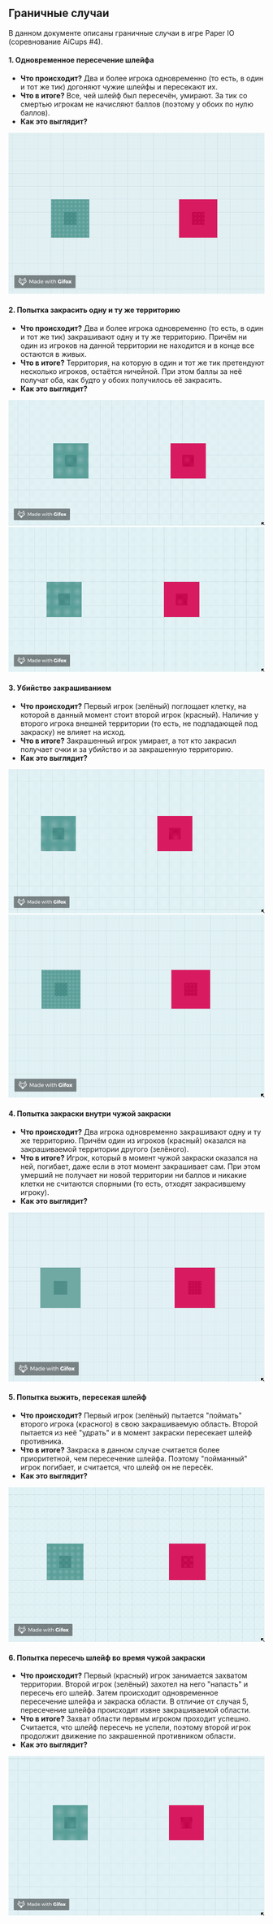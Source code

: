 ## Граничные случаи

В данном документе описаны граничные случаи в игре Paper IO (соревнование AiCups #4).


#### 1. Одновременное пересечение шлейфа

* **Что происходит?** Два и более игрока одновременно (то есть, в один и тот же тик) догоняют чужие шлейфы и пересекают их.
* **Что в итоге?** Все, чей шлейф был пересечён, умирают. За тик со смертью игрокам не начисляют баллов (поэтому у обоих по нулю баллов).
* **Как это выглядит?**
 
![Видео 1](videos/intersect_death.gif)


#### 2. Попытка закрасить одну и ту же территорию

* **Что происходит?** Два и более игрока одновременно (то есть, в один и тот же тик) закрашивают одну и ту же территорию. Причём ни один из игроков на данной территории не находится и в конце все остаются в живых.
* **Что в итоге?** Территория, на которую в один и тот же тик претендуют несколько игроков, остаётся ничейной. При этом баллы за неё получат оба, как будто у обоих получилось её закрасить.
* **Как это выглядит?**
 
![Видео 2](videos/empty_hole.gif)
![Видео 2.1](videos/empty_hole_2.gif)


#### 3. Убийство закрашиванием

* **Что происходит?** Первый игрок (зелёный) поглощает клетку, на которой в данный момент стоит второй игрок (красный). Наличие у второго игрока внешней территории (то есть, не подпадающей под закраску) не влияет на исход.
* **Что в итоге?** Закрашенный игрок умирает, а тот кто закрасил получает очки и за убийство и за закрашенную территорию.
* **Как это выглядит?** 

![Видео 3](videos/paint_death.gif)
![Видео 3.1](videos/paint_death_ext.gif)


#### 4. Попытка закраски внутри чужой закраски

* **Что происходит?** Два игрока одновременно закрашивают одну и ту же территорию. Причём один из игроков (красный) оказался на закрашиваемой территории другого (зелёного). 
* **Что в итоге?** Игрок, который в момент чужой закраски оказался на ней, погибает, даже если в этот момент закрашивает сам. При этом умерший не получает ни новой территории ни баллов и никакие клетки не считаются спорными (то есть, отходят закрасившему игроку).
* **Как это выглядит?**

![Видео 4](videos/paint_inside.gif)


#### 5. Попытка выжить, пересекая шлейф

* **Что происходит?** Первый игрок (зелёный) пытается "поймать" второго игрока (красного) в свою закрашиваемую область. Второй пытается из неё "удрать" и в момент закраски пересекает шлейф противника.
* **Что в итоге?** Закраска в данном случае считается более приоритетной, чем пересечение шлейфа. Поэтому "пойманный" игрок погибает, и считается, что шлейф он не пересёк.
* **Как это выглядит?**

![Видео 5](videos/intersect_attempt.gif)


#### 6. Попытка пересечь шлейф во время чужой закраски

* **Что происходит?** Первый (красный) игрок занимается захватом территории. Второй игрок (зелёный) захотел на него "напасть" и пересечь его шлейф. Затем происходит одновременное пересечение шлейфа и закраска области. В отличие от случая 5, пересечение шлейфа происходит извне закрашиваемой области.
* **Что в итоге?** Захват области первым игроком проходит успешно. Считается, что шлейф пересечь не успели, поэтому второй игрок продолжит движение по закрашенной противником области. 
* **Как это выглядит?**

![Видео 6](videos/paint_vs_intersect.gif)
